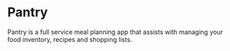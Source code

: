 # Pantry
Pantry is a full service meal planning app that assists with managing your food inventory, recipes and shopping lists.
